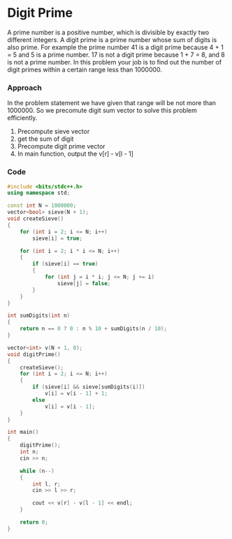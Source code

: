 # Digit Prime 
A prime number is a positive number, which is divisible by exactly two different integers. A digit prime is a prime number whose sum of digits is also prime. For example the prime number 41 is a digit prime because 4 + 1 = 5 and 5 is a prime number. 17 is not a digit prime because 1 + 7 = 8, and 8 is not a prime number. In this problem your job is to find out the number of digit primes within a certain
range less than 1000000.

### Approach
In the problem statement we have given that range will be not more than 1000000. So we precomute digit sum vector to solve this problem efficiently.

1. Precompute sieve vector
2. get the sum of digit
3. Precompute digit prime vector
4. In main function, output the v[r] - v[l - 1]


### Code
```cpp
#include <bits/stdc++.h>
using namespace std;

const int N = 1000000;
vector<bool> sieve(N + 1);
void createSieve()
{
    for (int i = 2; i <= N; i++)
        sieve[i] = true;

    for (int i = 2; i * i <= N; i++)
    {
        if (sieve[i] == true)
        {
            for (int j = i * i; j <= N; j += i)
                sieve[j] = false;
        }
    }
}

int sumDigits(int n)
{
    return n == 0 ? 0 : n % 10 + sumDigits(n / 10);
}

vector<int> v(N + 1, 0);
void digitPrime()
{
    createSieve();
    for (int i = 2; i <= N; i++)
    {
        if (sieve[i] && sieve[sumDigits(i)])
            v[i] = v[i - 1] + 1;
        else
            v[i] = v[i - 1];
    }
}

int main()
{
    digitPrime();
    int n;
    cin >> n;

    while (n--)
    {
        int l, r;
        cin >> l >> r;

        cout << v[r] - v[l - 1] << endl;
    }

    return 0;
}
```